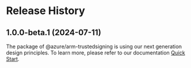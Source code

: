 # Release History
    
## 1.0.0-beta.1 (2024-07-11)

The package of @azure/arm-trustedsigning is using our next generation design principles. To learn more, please refer to our documentation [Quick Start](https://aka.ms/azsdk/js/mgmt/quickstart).
